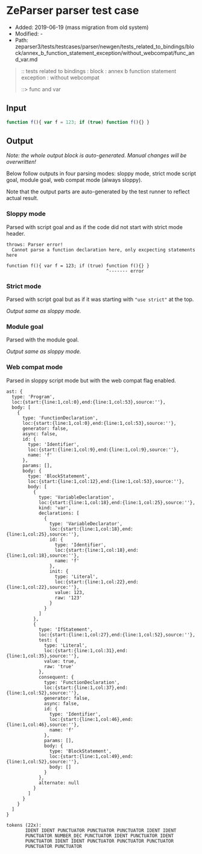# ZeParser parser test case

- Added: 2019-06-19 (mass migration from old system)
- Modified: -
- Path: zeparser3/tests/testcases/parser/newgen/tests_related_to_bindings/block/annex_b_function_statement_exception/without_webcompat/func_and_var.md

> :: tests related to bindings : block : annex b function statement exception : without webcompat
>
> ::> func and var

## Input

`````js
function f(){ var f = 123; if (true) function f(){} }
`````

## Output

_Note: the whole output block is auto-generated. Manual changes will be overwritten!_

Below follow outputs in four parsing modes: sloppy mode, strict mode script goal, module goal, web compat mode (always sloppy).

Note that the output parts are auto-generated by the test runner to reflect actual result.

### Sloppy mode

Parsed with script goal and as if the code did not start with strict mode header.

`````
throws: Parser error!
  Cannot parse a function declaration here, only excpecting statements here

function f(){ var f = 123; if (true) function f(){} }
                                     ^------- error
`````

### Strict mode

Parsed with script goal but as if it was starting with `"use strict"` at the top.

_Output same as sloppy mode._

### Module goal

Parsed with the module goal.

_Output same as sloppy mode._

### Web compat mode

Parsed in sloppy script mode but with the web compat flag enabled.

`````
ast: {
  type: 'Program',
  loc:{start:{line:1,col:0},end:{line:1,col:53},source:''},
  body: [
    {
      type: 'FunctionDeclaration',
      loc:{start:{line:1,col:0},end:{line:1,col:53},source:''},
      generator: false,
      async: false,
      id: {
        type: 'Identifier',
        loc:{start:{line:1,col:9},end:{line:1,col:9},source:''},
        name: 'f'
      },
      params: [],
      body: {
        type: 'BlockStatement',
        loc:{start:{line:1,col:12},end:{line:1,col:53},source:''},
        body: [
          {
            type: 'VariableDeclaration',
            loc:{start:{line:1,col:18},end:{line:1,col:25},source:''},
            kind: 'var',
            declarations: [
              {
                type: 'VariableDeclarator',
                loc:{start:{line:1,col:18},end:{line:1,col:25},source:''},
                id: {
                  type: 'Identifier',
                  loc:{start:{line:1,col:18},end:{line:1,col:18},source:''},
                  name: 'f'
                },
                init: {
                  type: 'Literal',
                  loc:{start:{line:1,col:22},end:{line:1,col:22},source:''},
                  value: 123,
                  raw: '123'
                }
              }
            ]
          },
          {
            type: 'IfStatement',
            loc:{start:{line:1,col:27},end:{line:1,col:52},source:''},
            test: {
              type: 'Literal',
              loc:{start:{line:1,col:31},end:{line:1,col:35},source:''},
              value: true,
              raw: 'true'
            },
            consequent: {
              type: 'FunctionDeclaration',
              loc:{start:{line:1,col:37},end:{line:1,col:52},source:''},
              generator: false,
              async: false,
              id: {
                type: 'Identifier',
                loc:{start:{line:1,col:46},end:{line:1,col:46},source:''},
                name: 'f'
              },
              params: [],
              body: {
                type: 'BlockStatement',
                loc:{start:{line:1,col:49},end:{line:1,col:52},source:''},
                body: []
              }
            },
            alternate: null
          }
        ]
      }
    }
  ]
}

tokens (22x):
       IDENT IDENT PUNCTUATOR PUNCTUATOR PUNCTUATOR IDENT IDENT
       PUNCTUATOR NUMBER_DEC PUNCTUATOR IDENT PUNCTUATOR IDENT
       PUNCTUATOR IDENT IDENT PUNCTUATOR PUNCTUATOR PUNCTUATOR
       PUNCTUATOR PUNCTUATOR
`````

